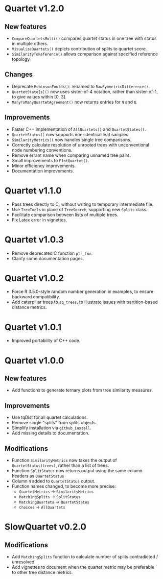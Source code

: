 # Quartet v1.2.0

## New features
 - `CompareQuartetsMulti()` compares quartet status in one tree with status in
   multiple others.
 - `VisualizeQuartets()` depicts contribution of splits to quartet score.
 - `SimilarityToReference()` allows comparison against specified reference
   topology.

## Changes
 - Deprecate `RobinsonFoulds()`: renamed to `RawSymmetricDifference()`.
 - `QuartetState[s]()` now uses sister-of-4 notation, rather than sister-of-1,
   to give values within [0, 3].
 - `ManyToManyQuartetAgreement()` now returns entries for `N` and `Q`. 
 
## Improvements
 - Faster C++ implementation of `AllQuartets()` and `QuartetStates()`.
 -  `QuartetStatus()` now supports non-identical leaf samples.
 - `SimilarityMetrics()` now handles single tree comparisons.
 - Correctly calculate resolution of unrooted trees with unconventional node
   numbering conventions.
 - Remove errant name when comparing unnamed tree pairs.
 - Small improvements to `PlotQuartet()`.
 - Minor efficiency improvements.
 - Documentation improvements.


# Quartet v1.1.0

 - Pass trees directly to C, without writing to temporary intermediate file.
 - Use `TreeTools` in place of `TreeSearch`, supporting new `Splits` class.
 - Facilitate comparison between lists of multiple trees.
 - Fix Latex error in vignettes.

# Quartet v1.0.3

 - Remove deprecated C function `ptr_fun`.
 - Clarify some documentation pages.

# Quartet v1.0.2

 - Force R 3.5.0-style random number generation in examples,
   to ensure backward compatibility.
 - Add caterpillar trees to `sq_trees`, to illustrate issues with partition-based
   distance metrics.

# Quartet v1.0.1

 - Improved portability of C++ code.

# Quartet v1.0.0

## New features
 - Add functions to generate ternary plots from tree similarity measures.
 
## Improvements
 - Use tqDist for all quartet calculations.
 - Remove single "splits" from splits objects.
 - Simplify installation via `github_install`.
 - Add missing details to documentation.
 
## Modifications
 - Function `SimilarityMetrics` now takes the output of `QuartetStatus(trees)`,
     rather than a list of trees.
 - Function `SplitStatus` now returns output using the same column headers as `QuartetStatus` 
 - Column `N` added to `QuartetStatus` output.
 - Function names changed, to become more precise:
   - `QuartetMetrics` → `SimilarityMetrics`
   - `MatchingSplits` → `SplitStatus`
   - `MatchingQuartets` → `QuartetStatus`
   - `Choices` → `AllQuartets`

# SlowQuartet v0.2.0
## Modifications
 - Add `MatchingSplits` function to calculate number of splits contradicted / unresolved.
 - Add vignettes to document when the quartet metric may be preferable to other tree distance metrics.
